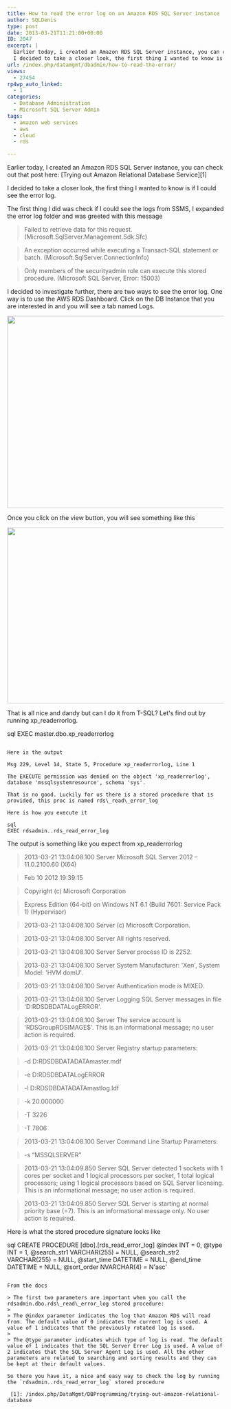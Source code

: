 ```yaml
---
title: How to read the error log on an Amazon RDS SQL Server instance
author: SQLDenis
type: post
date: 2013-03-21T11:21:00+00:00
ID: 2047
excerpt: |
  Earlier today, i created an Amazon RDS SQL Server instance, you can check out that post here: Trying out Amazon Relational Database Service
  I decided to take a closer look, the first thing I wanted to know is if I could see the error log. There are two&hellip;
url: /index.php/datamgmt/dbadmin/how-to-read-the-error/
views:
  - 27454
rp4wp_auto_linked:
  - 1
categories:
  - Database Administration
  - Microsoft SQL Server Admin
tags:
  - amazon web services
  - aws
  - cloud
  - rds

---
```

Earlier today, I created an Amazon RDS SQL Server instance, you can check out that post here: [Trying out Amazon Relational Database Service][1]
  
I decided to take a closer look, the first thing I wanted to know is if I could see the error log. 

The first thing I did was check if I could see the logs from SSMS, I expanded the error log folder and was greeted with this message

> Failed to retrieve data for this request. (Microsoft.SqlServer.Management.Sdk.Sfc)
  
> An exception occurred while executing a Transact-SQL statement or batch. (Microsoft.SqlServer.ConnectionInfo)
  
> Only members of the securityadmin role can execute this stored procedure. (Microsoft SQL Server, Error: 15003)

I decided to investigate further, there are two ways to see the error log. One way is to use the AWS RDS Dashboard. Click on the DB Instance that you are interested in and you will see a tab named Logs.

<div class="image_block">
  <a href="/wp-content/uploads/blogs/DataMgmt/Denis/AWS/AwsErrorLog1.PNG?mtime=1363863573"><img alt="" src="/wp-content/uploads/blogs/DataMgmt/Denis/AWS/AwsErrorLog1.PNG?mtime=1363863573" width="752" height="446" /></a>
</div>

Once you click on the view button, you will see something like this

<div class="image_block">
  <a href="/wp-content/uploads/blogs/DataMgmt/Denis/AWS/AwsErrorLog2.PNG?mtime=1363863585"><img alt="" src="/wp-content/uploads/blogs/DataMgmt/Denis/AWS/AwsErrorLog2.PNG?mtime=1363863585" width="628" height="408" /></a>
</div>

That is all nice and dandy but can I do it from T-SQL? Let's find out by running xp_readerrorlog.

sql
EXEC master.dbo.xp_readerrorlog
```

Here is the output
  
Msg 229, Level 14, State 5, Procedure xp_readerrorlog, Line 1
  
The EXECUTE permission was denied on the object 'xp_readerrorlog', database 'mssqlsystemresource', schema 'sys'.

That is no good. Luckily for us there is a stored procedure that is provided, this proc is named rds\_read\_error_log 

Here is how you execute it

sql
EXEC rdsadmin..rds_read_error_log 
```

The output is something like you expect from xp_readerrorlog

> 2013-03-21 13:04:08.100 Server Microsoft SQL Server 2012 – 11.0.2100.60 (X64)
	  
> Feb 10 2012 19:39:15
	  
> Copyright (c) Microsoft Corporation
	  
> Express Edition (64-bit) on Windows NT 6.1 <x64> (Build 7601: Service Pack 1) (Hypervisor)
  
> 
  
> 2013-03-21 13:04:08.100 Server (c) Microsoft Corporation.
  
> 2013-03-21 13:04:08.100 Server All rights reserved.
  
> 2013-03-21 13:04:08.100 Server Server process ID is 2252.
  
> 2013-03-21 13:04:08.100 Server System Manufacturer: 'Xen', System Model: 'HVM domU'.
  
> 2013-03-21 13:04:08.100 Server Authentication mode is MIXED.
  
> 2013-03-21 13:04:08.100 Server Logging SQL Server messages in file 'D:RDSDBDATALogERROR'.
  
> 2013-03-21 13:04:08.100 Server The service account is 'RDSGroupRDSIMAGE$'. This is an informational message; no user action is required.
  
> 2013-03-21 13:04:08.100 Server Registry startup parameters:
	   
> -d D:RDSDBDATADATAmaster.mdf
	   
> -e D:RDSDBDATALogERROR
	   
> -l D:RDSDBDATADATAmastlog.ldf
	   
> -k 20.000000
	   
> -T 3226
	   
> -T 7806
  
> 2013-03-21 13:04:08.100 Server Command Line Startup Parameters:
	   
> -s “MSSQLSERVER”
  
> 2013-03-21 13:04:09.850 Server SQL Server detected 1 sockets with 1 cores per socket and 1 logical processors per socket, 1 total logical processors; using 1 logical processors based on SQL Server licensing. This is an informational message; no user action is required.
  
> 2013-03-21 13:04:09.850 Server SQL Server is starting at normal priority base (=7). This is an informational message only. No user action is required.  
> </x64>

Here is what the stored procedure signature looks like
  


sql
CREATE PROCEDURE [dbo].[rds_read_error_log] @index INT = 0, @type INT = 1,
@search_str1 VARCHAR(255) = NULL, @search_str2 VARCHAR(255) = NULL,
@start_time DATETIME = NULL, @end_time DATETIME = NULL,
@sort_order NVARCHAR(4) = N'asc'  
```

From the docs

> The first two parameters are important when you call the rdsadmin.dbo.rds\_read\_error_log stored procedure:
> 
> The @index parameter indicates the log that Amazon RDS will read from. The default value of 0 indicates the current log is used. A value of 1 indicates that the previously rotated log is used.
> 
> The @type parameter indicates which type of log is read. The default value of 1 indicates that the SQL Server Error Log is used. A value of 2 indicates that the SQL Server Agent Log is used. All the other parameters are related to searching and sorting results and they can be kept at their default values. 

So there you have it, a nice and easy way to check the log by running the `rdsadmin..rds_read_error_log` stored procedure

 [1]: /index.php/DataMgmt/DBProgramming/trying-out-amazon-relational-database
